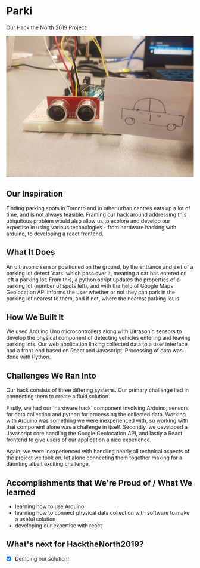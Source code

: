# Parki
Our Hack the North 2019 Project:

![Screenshot](car_detection_system.jpg)

## Our Inspiration
Finding parking spots in Toronto and in other urban centres eats up a lot of time, and is not always feasible. Framing our hack around addressing this ubiquitous problem would also allow us to explore and develop our expertise in using various technologies - from hardware hacking with arduino, to developing a react frontend.

## What It Does
An ultrasonic sensor positioned on the ground, by the entrance and exit of a parking lot detect 'cars' which pass over it, meaning a car has entered or left a parking lot. From this, a python script updates the properties of a parking lot (number of spots left), and with the help of Google Maps Geolocation API informs the user whether or not they can park in the parking lot nearest to them, and if not, where the nearest parking lot is.

## How We Built It
We used Arduino Uno microcontrollers along with Ultrasonic sensors to develop the physical component of detecting vehicles entering and leaving parking lots. Our web application linking collected data to a user interface had a front-end based on React and Javascript. Processing of data was done with Python.

## Challenges We Ran Into
Our hack consists of three differing systems. Our primary challenge lied in connecting them to create a fluid solution.

Firstly, we had our 'hardware hack' component involving Arduino, sensors for data collection and python for processing the collected data. Working with Arduino was something we were inexperienced with, so working with that component alone was a challenge in itself. Secondly, we developed a Javascript core handling the Google Geolocation API, and lastly a React frontend to give users of our application a nice experience.

Again, we were inexperienced with handling nearly all technical aspects of the project we took on, let alone connecting them together making for a daunting albeit exciting challenge.

## Accomplishments that We're Proud of / What We learned
 * learning how to use Arduino
 * learning how to connect physical data collection with software to make a useful solution
 * developing our expertise with react

## What's next for HacktheNorth2019?
- [x] Demoing our solution!
